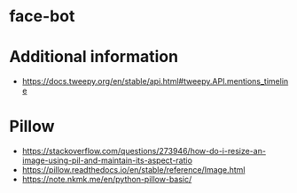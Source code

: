# face-bot

# Additional information
- https://docs.tweepy.org/en/stable/api.html#tweepy.API.mentions_timeline

# Pillow 
- https://stackoverflow.com/questions/273946/how-do-i-resize-an-image-using-pil-and-maintain-its-aspect-ratio
- https://pillow.readthedocs.io/en/stable/reference/Image.html
- https://note.nkmk.me/en/python-pillow-basic/
